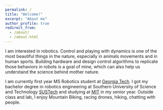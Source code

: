 ```yaml
---
permalink: /
title: "Welcome!"
excerpt: "About me"
author_profile: true
redirect_from: 
  - /about/
  - /about.html
---
```


I am interested in robotics. Control and playing with dynamics is one of the most beautiful things in the nature, especially in animals movements and in human sports. Building hardware and design control algorithms to replicate those behaviors in robots is a goal of mine, which can also help us understand the science behind mother nature.

I am currently first year MS Robotics student at [Georgia Tech](https://www.gatech.edu/). I got my bachelor degree in robotics engineering at Southern University of Science and Technology [SUSTech](https://www.sustech.edu.cn/) and studying at [MIT](https://web.mit.edu/) in my senior year. Outside class and lab, I enjoy Mountain Biking, racing drones, hiking, chatting with people.
